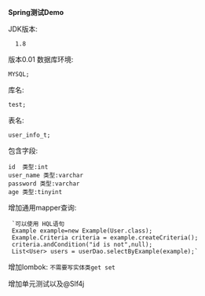 **Spring测试Demo** 

JDK版本:

      1.8
版本0.01
数据库环境:

    MYSQL;
库名:
    
    test;

表名:

    user_info_t; 
 
 包含字段:
 
    id  类型:int
    user_name 类型:varchar
    password 类型:varchar
    age 类型:tinyint
    
增加通用mapper查询:

     `可以使用 HQL语句
     Example example=new Example(User.class);
     Example.Criteria criteria = example.createCriteria();
     criteria.andCondition("id is not",null);
     List<User> users = userDao.selectByExample(example);`
增加lombok: `不需要写实体类get set`

增加单元测试以及@Slf4j
